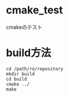 # cmake_test
cmakeのテスト

# build方法
```
cd /path/ro/repository
mkdir build
cd build
cmake ../
make
```
